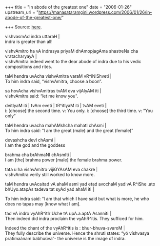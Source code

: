 +++
title = "In abode of the greatest one"
date = "2006-01-26"
upstream_url = "https://manasataramgini.wordpress.com/2006/01/26/in-abode-of-the-greatest-one/"

+++
Source: [here](https://manasataramgini.wordpress.com/2006/01/26/in-abode-of-the-greatest-one/).

vishvasmAd indra uttaraH \|  
indra is greater than all!

vishvAmitro ha vA indrasya priyaM dhAmopjagAma shastreNa cha vratacharyayA \|  
vishvAmitra indeed went to the dear abode of indra due to his vedic compositions and rites.

taM hendra uvAcha vishvAmitra varaM vR^iNIShveti \|  
To him indra said, “vishvAmitra, choose a boon”.

sa hovAcha vishvAmitras tvAM eva vijAIyAM iti \|  
vishvAmitra said: “let me know you”.

dvitIyaM iti \| tvAm eveti \| tR^itIyaM iti \| tvAM eveti \|  
i: \[choose\] the second time. v: You only. i: \[choose\] the third time. v: “You only”

taM hendra uvacha mahAMshcha mahatI chAsmi \|  
To him indra said: “I am the great (male) and the great (female)”

devashcha devI chAsmi \|  
I am the god and the goddess

brahma cha brAhmaNI chAsmIti \|  
I am \[the\] brahma power \[male\] the female brahma power.

tata u ha vishvAmitro vijiGYAsAM eva chakre \|  
vishvAmitra verily still worked to know more.

taM hendra uvAcaitad vA ahaM asmi yad etad avochaM yad vA R^iShe .ato bhUyo.atapAs tadeva tat syAd yad ahaM iti \|

To him indra said: “I am that which I have said but what is more, he who does no tapas may \[know what I am\].

tad vA indro vyAhR^itIr Uche tA upA.a.aptA Asanniti \|  
Then indeed did indra proclaim the vyAhR^itis. They sufficed for him.

Indeed the chant of the vyAhR^itis is : bhur-bhuva-svaroM \|  
They fully describe the universe. Hence the shruti states: “yó víshvasya pratimaánam babhuúva”- the universe is the image of indra.

